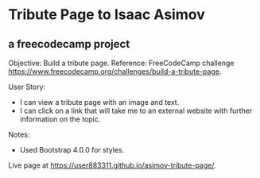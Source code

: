 # Tribute Page to Isaac Asimov
## a freecodecamp project

Objective: Build a tribute page. 
Reference: FreeCodeCamp challenge https://www.freecodecamp.org/challenges/build-a-tribute-page. 

User Story: 
- I can view a tribute page with an image and text.
- I can click on a link that will take me to an external website with further information on the topic.

Notes: 
- Used Bootstrap 4.0.0 for styles. 

Live page at https://user883311.github.io/asimov-tribute-page/. 
